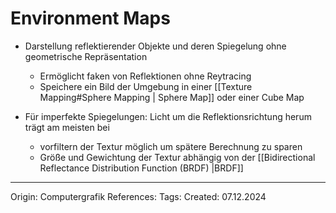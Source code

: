# Environment Maps

- Darstellung reflektierender Objekte und deren Spiegelung ohne geometrische Repräsentation
  - Ermöglicht faken von Reflektionen ohne Reytracing
  - Speichere ein Bild der Umgebung in einer [[Texture Mapping#Sphere Mapping | Sphere Map]] oder einer Cube Map

- Für imperfekte Spiegelungen: Licht um die Reflektionsrichtung herum trägt am meisten bei
  - vorfiltern der Textur möglich um spätere Berechnung zu sparen
  - Größe und Gewichtung der Textur abhängig von der [[Bidirectional Reflectance Distribution Function (BRDF) |BRDF]]

---

Origin: Computergrafik
References: 
Tags: 
Created: 07.12.2024
